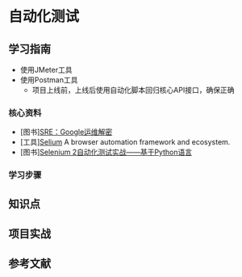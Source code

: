 # 自动化测试

## 学习指南

* 使用JMeter工具
* 使用Postman工具
  * 项目上线前，上线后使用自动化脚本回归核心API接口，确保正确

### 核心资料

* [图书][SRE：Google运维解密](http://product.dangdang.com/24032293.html)
* [工具][Selium](https://www.seleniumhq.org)  A browser automation framework and ecosystem.
* [图书][Selenium 2自动化测试实战——基于Python语言](http://product.dangdang.com/23851258.html)

### 学习步骤

## 知识点

## 项目实战

## 参考文献
